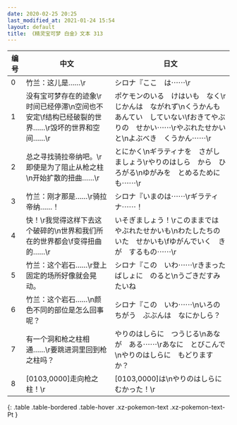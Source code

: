 ```yaml
---
date: 2020-02-25 20:25
last_modified_at: 2021-01-24 15:54
layout: default
title: 《精灵宝可梦 白金》文本 313
---
```

| 编号 | 中文 | 日文 |
| ---- | ---- | ---- |
| 0 | 竹兰：这儿是……\r | シロナ『ここ　は⋯⋯\r |
| 1 | 没有宝可梦存在的迹象\r时间已经停滞\n空间也不安定\f结构已经破裂的世界……\r毁坏的世界和空间……\r | ポケモンのいる　けはいも　なく\rじかんは　ながれず\nくうかんも　あんてい　していない\fおきてやぶりの　せかい⋯⋯\rやぶれたせかい　と\nよぶべき　くうかん⋯⋯\r |
| 2 | 总之寻找骑拉帝纳吧。\r即使是为了阻止从枪之柱\n开始扩散的扭曲……\r | とにかく\nギラティナを　さがしましょう\rやりのはしら　から　ひろがる\nゆがみを　とめるためにも⋯⋯\r |
| 3 | 竹兰：刚才那是……\r骑拉帝纳……！ | シロナ『いまのは⋯⋯\rギラティナ⋯⋯！ |
| 4 | 快！\r我觉得这样下去这个破碎的\n世界和我们所在的世界都会\f变得扭曲的……\r | いそぎましょう！\rこのままでは　やぶれたせかいも\nわたしたちの　いた　せかいも\fゆがんでいく　きが　するもの⋯⋯\r |
| 5 | 竹兰：这个岩石……\r登上固定的场所好像就会晃动。 | シロナ『この　いわ⋯⋯\rきまった　ばしょに　のると\nうごきだすみたいね |
| 6 | 竹兰：这个岩石……\n颜色不同的部位是怎么回事呢？ | シロナ『この　いわ⋯⋯\nいろのちがう　ぶぶんは　なにかしら？ |
| 7 | 有一个洞和枪之柱相通……\r要跳进洞里回到枪之柱吗？ | やりのはしらに　つうじる\nあなが　ある⋯⋯\rあなに　とびこんで\nやりのはしらに　もどりますか？ |
| 8 | [0103,0000]走向枪之柱！\r | [0103,0000]は\nやりのはしらに　むかった！\r |
{: .table .table-bordered .table-hover .xz-pokemon-text .xz-pokemon-text-Pt }
